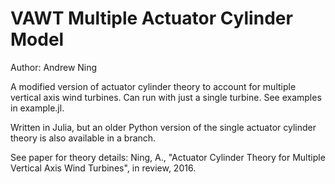 # VAWT Multiple Actuator Cylinder Model

Author: Andrew Ning

A modified version of actuator cylinder theory to account for multiple vertical axis wind turbines.  Can run with just a single turbine.  See examples in example.jl.

Written in Julia, but an older Python version of the single actuator cylinder theory is also available in a branch.

See paper for theory details: Ning, A., "Actuator Cylinder Theory for Multiple Vertical Axis Wind Turbines", in review, 2016.
